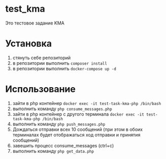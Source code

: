 # test_kma
Это тестовое задание KMA
# Установка
1. стянуть себе репозиторий
2. в репозитории выполнить `composer install`
3. в репозитории выполнить `docker-compose up -d`
# Использование
1. зайти в php контейнер `docker exec -it test-task-kma-php /bin/bash`
2. выполнить команду `php consume_messages.php`
3. зайти в php контейнер с другого терминала `docker exec -it test-task-kma-php /bin/bash`
4. выполнить команду `php push_messages.php`
5. Дождаться отправки всех 10 сообщений (при этом в обоих терминалах будет отображаться ход отправки и принятия сообщений)
6. завешить процесс consume_messages (ctrl+c)
7. выполнить команду `php get_data.php`
